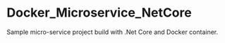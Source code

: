 # Docker_Microservice_NetCore
Sample micro-service project build with .Net Core and Docker container.
